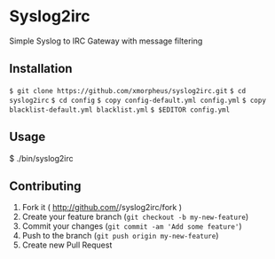 # Syslog2irc

Simple Syslog to IRC Gateway with message filtering

## Installation
 
`$ git clone https://github.com/xmorpheus/syslog2irc.git`
`$ cd syslog2irc`
`$ cd config`
`$ copy config-default.yml config.yml`
`$ copy blacklist-default.yml blacklist.yml`
`$ $EDITOR config.yml`

## Usage

  $ ./bin/syslog2irc

## Contributing

1. Fork it ( http://github.com/<my-github-username>/syslog2irc/fork )
2. Create your feature branch (`git checkout -b my-new-feature`)
3. Commit your changes (`git commit -am 'Add some feature'`)
4. Push to the branch (`git push origin my-new-feature`)
5. Create new Pull Request
